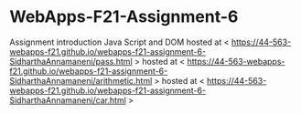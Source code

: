 # WebApps-F21-Assignment-6
Assignment introduction Java Script and DOM
hosted at < https://44-563-webapps-f21.github.io/webapps-f21-assignment-6-SidharthaAnnamaneni/pass.html >
hosted at <  https://44-563-webapps-f21.github.io/webapps-f21-assignment-6-SidharthaAnnamaneni/arithmetic.html >
hosted at <  https://44-563-webapps-f21.github.io/webapps-f21-assignment-6-SidharthaAnnamaneni/car.html >
